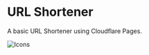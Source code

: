 # URL Shortener
A basic URL Shortener using Cloudflare Pages.

![Icons](https://skillicons.dev/icons?i=html,tailwind,cloudflare)
